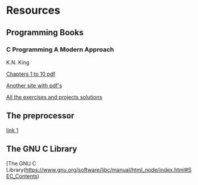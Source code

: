 # Resources

## Programming Books

### C Programming A Modern Approach

K.N. King

[Chapters 1 to 10 pdf](https://www.stormingrobots.com/prod/tutorial/pdf/kingBook-ch1to10.pdf)

[Another site with pdf's](https://www.programmer-books.com/c-programming-a-modern-approach-pdf/)

[All the exercises and projects solutions](https://github.com/williamgherman/c-solutions)

## The preprocessor

[link 1](https://gcc.gnu.org/onlinedocs/cpp/index.html#SEC_Contents)

## The GNU C Library

[The GNU C Library(https://www.gnu.org/software/libc/manual/html_node/index.html#SEC_Contents)

